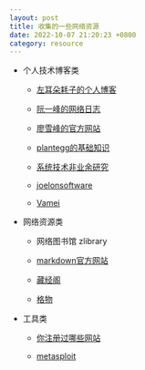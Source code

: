 ```yaml
---
layout: post
title: 收集的一些网络资源
date: 2022-10-07 21:20:23 +0800
category: resource
---
```


* 个人技术博客类

  - [左耳朵耗子的个人博客](https://coolshell.cn)

  - [阮一峰的网络日志](https://ruanyifeng.com/blog/)
 
  - [廖雪峰的官方网站](https://www.liaoxuefeng.com)

  - [plantegg的基础知识](https://plantegg.github.io)

  - [系统技术非业余研究](https://blog.yufeng.info/)

  - [joelonsoftware](https://www.joelonsoftware.com/)

  - [Vamei](https://www.cnblogs.com/vamei/)


* 网络资源类

  - 网络图书馆 zlibrary

  - [markdown官方网站](https://markdown.com.cn/)

  - [藏经阁](https://docs.kilvn.com)

  - [格物](https://shockerli.net/)


* 工具类
  - [你注册过哪些网站](https://www.reg007.com/)

  - [metasploit](http://www.metasploit.com/)
